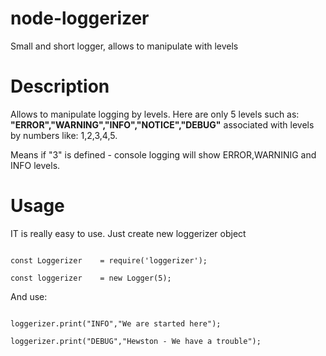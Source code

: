 # node-loggerizer
Small and short logger, allows to manipulate with levels

<H1>Description</H1>

Allows to manipulate logging by levels. Here are only 5 levels such as:
<b>"ERROR","WARNING","INFO","NOTICE","DEBUG"</b> associated with levels by numbers like:
1,2,3,4,5. 

Means if "3" is defined - console logging will show ERROR,WARNINIG and INFO levels.

<H1>Usage</H1>

IT is really easy to use. Just create new loggerizer object
<p>
<code>
const Loggerizer 	= require('loggerizer');
</code>
<code>
const loggerizer 	= new Logger(5); 
</code>

And use:
<p>
<code>
loggerizer.print("INFO","We are started here");
</code>
<code>
loggerizer.print("DEBUG","Hewston - We have a trouble");
</code>
